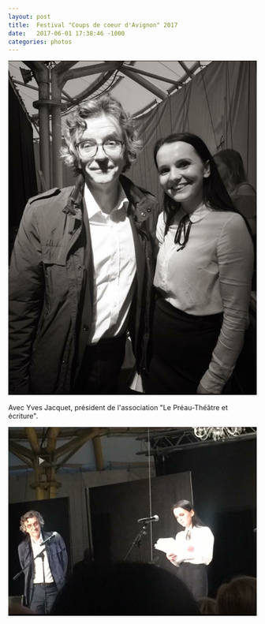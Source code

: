 ```yaml
---
layout: post
title:  Festival "Coups de coeur d'Avignon" 2017
date:   2017-06-01 17:38:46 -1000
categories: photos
---
```

![IMG_2006](/photos/IMG_2006.jpeg)

Avec Yves Jacquet, président de l'association "Le Préau-Théâtre et écriture".

![IMG_2008](/photos/IMG_2008.jpeg)

